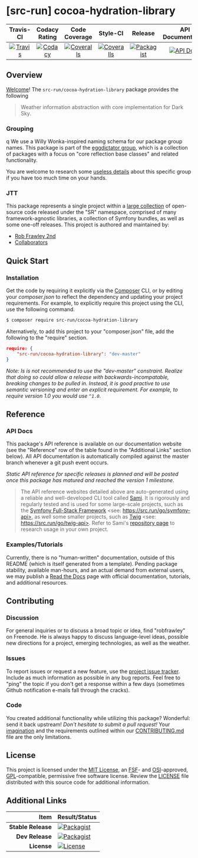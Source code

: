 
# [src-run] cocoa-hydration-library

|       Travis-CI        |      Codacy Rating      |      Code Coverage      |        Style-CI         |         Release         |    API Documentation    |
|:----------------------:|:-----------------------:|:-----------------------:|:-----------------------:|:-----------------------:|:-----------------------:|
| [![Travis](https://src.run/cocoa-hydration-library/travis.svg)](https://src.run/cocoa-hydration-library/travis) | [![Codacy](https://src.run/cocoa-hydration-library/codacy.svg)](https://src.run/cocoa-hydration-library/codacy) | [![Coveralls](https://src.run/cocoa-hydration-library/coveralls.svg)](https://src.run/cocoa-hydration-library/coveralls) | [![Coveralls](https://src.run/cocoa-hydration-library/styleci.svg)](https://src.run/cocoa-hydration-library/styleci) | [![Packagist](https://src.run/cocoa-hydration-library/packagist.svg)](https://src.run/cocoa-hydration-library/packagist) | [![API Docs](https://src.run/cocoa-hydration-library/api.svg)](https://src.run/cocoa-hydration-library/api) |


## Overview

[Welcome](https://src.run/go/readme_welcome)!
The `src-run/cocoa-hydration-library` package provides the following

> Weather information abstraction with core implementation for Dark Sky.

### Grouping
q
We use a Willy Wonka-inspired naming schema for our package group names. This package is part of the
[eggdictator group](https://src.run/cocoa-hydration-library/group), which is a collection of packages with a focus
on "core reflection base classes" and related functionality.

You are welcome to research some [useless details](https://src.run/cocoa-hydration-library/group_explanation)
about this specific group if you have too much time on your hands.

### JTT

This package represents a single project within a [large collection](https://src.run/go/explore) of open-source code
released under the "SR" namespace, comprised of many framework-agnostic libraries, a collection of Symfony bundles, as
well as some one-off releases. This project is authored and maintained by:

- [Rob Frawley 2nd](https://src.run/rmf)
- [Collaborators](https://src.run/cocoa-hydration-library/github_collaborators)


## Quick Start

### Installation

Get the code by requiring it explicitly via the [Composer](https://getcomposer.com) CLI, or by editing your
*composer.json* to reflect the dependency and updating your project requirements. For example, to explicitly require
this project using the CLI, use the following command.

```bash
$ composer require src-run/cocoa-hydration-library
```

Alternatively, to add this project to your "composer.json" file, add the following to the "require" section.

```json
require: {
	"src-run/cocoa-hydration-library": "dev-master"
}
```

*Note: Is is not recommended to use the "dev-master" constraint. Realize that doing so could allow a release with
backwards-incompatable, breaking changes to be pulled in. Instead, it is good practive to use semantic versioning and
enter an explicit requirement. For example, to require version 1.0 you would use `^1.0`.*


## Reference

### API Docs

This package's API reference is available on our documentation website (see the "Reference" row of the table found in
the "Additional Links" section below). All API documentation is automatically compiled against the master branch
whenever a git push event occurs.

*Static API reference for specific releases is planned and will be posted once this package has matured and reached
the version 1 milestone*.

> The API reference websites detailed above are auto-generated using a reliable and well-developed CLI tool called
> [Sami](https://src.run/go/sami). It is rigorously and regularly tested and is used for some large-scale projects, such
> as the [Symfony Full-Stack Framework](https://src.run/go/symfony) <see: https://src.run/go/symfony-api>, as well some
> smaller projects, such as [Twig](https://src.run/go/sami-twig) <see: https://src.run/go/twig-api>. Refer to Sami's
> [repository page](https://src.run/go/sami) to research usage in your own project.

### Examples/Tutorials

Currently, there is no "human-written" documentation, outside of this README (which is itself generated from a
template). Pending package stability, available man-hours, and an actual demand from external users, we may publish
a [Read the Docs](https://src.run/go/rtd) page with official documentation, tutorials, and additional resources.


## Contributing

### Discussion

For general inquiries or to discuss a broad topic or idea, find "robfrawley" on Freenode. He is always happy to 
discuss language-level ideas, possible new directions for a project, emerging technologies, as well as the weather.

### Issues

To report issues or request a new feature, use the [project issue tracker](https://src.run/cocoa-hydration-library/github_issues).
Include as much information as possible in any bug reports. Feel free to "ping" the topic if you don't get a response
within a few days (sometimes Github notification e-mails fall through the cracks).

### Code

You created additional functionality while utilizing this package? Wonderful: send it back upstream! *Don't hesitate to
submit a pull request!* Your [imagination](https://src.run/go/readme_imagination) and the requirements outlined within
our [CONTRIBUTING.md](https://src.run/cocoa-hydration-library/contributing) file are the only limitations.


## License

This project is licensed under the [MIT License](https://src.run/go/mit), an [FSF](https://src.run/go/fsf)- and 
[OSI](https://src.run/go/osi)-approved, [GPL](https://src.run/go/gpl)-compatible, permissive free software license.
Review the [LICENSE](https://src.run/cocoa-hydration-library/license) file distributed with this source code for additional
information.


## Additional Links

| Item               | Result/Status                                                                                                      |
|-------------------:|:-------------------------------------------------------------------------------------------------------------------|
| __Stable Release__ | [![Packagist](https://src.run/cocoa-hydration-library/packagist.svg)](https://src.run/cocoa-hydration-library/packagist)     |
| __Dev Release__    | [![Packagist](https://src.run/cocoa-hydration-library/packagist_pre.svg)](https://src.run/cocoa-hydration-library/packagist) |
| __License__        | [![License](https://src.run/cocoa-hydration-library/license.svg)](https://src.run/cocoa-hydration-library/license)           |

